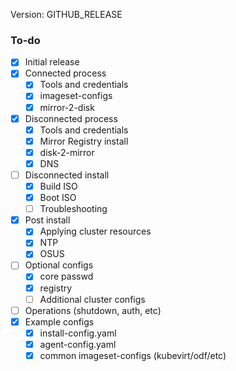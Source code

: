 
Version: GITHUB_RELEASE

### To-do
- [x] Initial release
- [x] Connected process
    - [x] Tools and credentials
    - [x] imageset-configs
    - [x] mirror-2-disk
- [x] Disconnected process
    - [x] Tools and credentials
    - [x] Mirror Registry install
    - [x] disk-2-mirror
    - [x] DNS
- [ ] Disconnected install
    - [x] Build ISO
    - [x] Boot ISO
    - [ ] Troubleshooting
- [x] Post install
    - [x] Applying cluster resources
    - [x] NTP
    - [x] OSUS
- [ ] Optional configs
    - [x] core passwd
    - [x] registry
    - [ ] Additional cluster configs
- [ ] Operations (shutdown, auth, etc)
- [x] Example configs
    - [x] install-config.yaml
    - [x] agent-config.yaml
    - [x] common imageset-configs (kubevirt/odf/etc)
